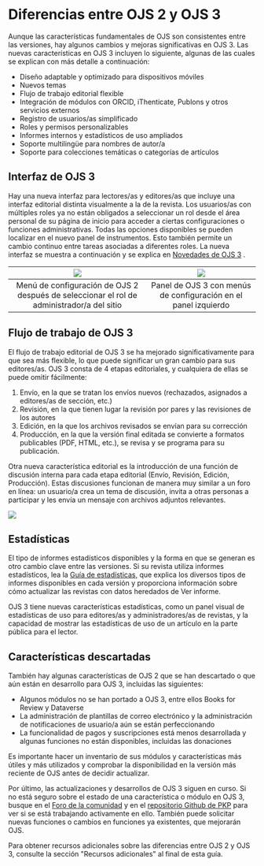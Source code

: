 # Diferencias entre OJS 2 y OJS 3

Aunque las características fundamentales de OJS son consistentes entre las versiones, hay algunos cambios y mejoras significativas en OJS 3. Las nuevas características en OJS 3 incluyen lo siguiente, algunas de las cuales se explican con más detalle a continuación:

* Diseño adaptable y optimizado para dispositivos móviles
* Nuevos temas
* Flujo de trabajo editorial flexible
* Integración de módulos con ORCID, iThenticate, Publons y otros servicios externos
* Registro de usuarios/as simplificado
* Roles y permisos personalizables
* Informes internos y estadísticos de uso ampliados
* Soporte multilingüe para nombres de autor/a
* Soporte para colecciones temáticas o categorías de artículos

## Interfaz de OJS 3

Hay una nueva interfaz para lectores/as y editores/as que incluye una interfaz editorial distinta visualmente a la de la revista. Los usuarios/as con múltiples roles ya no están obligados a seleccionar un rol desde el área personal de su página de inicio para acceder a ciertas configuraciones o funciones administrativas. Todas las opciones disponibles se pueden localizar en el nuevo panel de instrumentos. Esto también permite un cambio continuo entre tareas asociadas a diferentes roles. La nueva interfaz se muestra a continuación y se explica en [Novedades de OJS 3](https://docs.pkp.sfu.ca/learning-ojs/es/introduction#novedades-en-ojs-31) .

|                             ![](./assets/ojs-2-settings.png)                              |                ![](./assets/ojs-3-dashboard.png)                |
|:-----------------------------------------------------------------------------------------:|:---------------------------------------------------------------:|
| Menú de configuración de OJS 2 después de seleccionar el rol de administrador/a del sitio | Panel de OJS 3 con menús de configuración en el panel izquierdo |

## Flujo de trabajo de OJS 3

El flujo de trabajo editorial de OJS 3 se ha mejorado significativamente para que sea más flexible, lo que puede significar un gran cambio para sus editores/as. OJS 3 consta de 4 etapas editoriales, y cualquiera de ellas se puede omitir fácilmente:

1. Envío, en la que se tratan los envíos nuevos (rechazados, asignados a editores/as de sección, etc.)
2. Revisión, en la que tienen lugar la revisión por pares y las revisiones de los autores
3. Edición, en la que los archivos revisados se envían para su corrección
4. Producción, en la que la versión final editada se convierte a formatos publicables (PDF, HTML, etc.), se revisa y se programa para su publicación.

Otra nueva característica editorial es la introducción de una función de discusión interna para cada etapa editorial (Envío, Revisión, Edición, Producción). Estas discusiones funcionan de manera muy similar a un foro en línea: un usuario/a crea un tema de discusión, invita a otras personas a participar y les envía un mensaje con archivos adjuntos relevantes.

![](./assets/ojs-3-discussions.png)

## Estadísticas

El tipo de informes estadísticos disponibles y la forma en que se generan es otro cambio clave entre las versiones. Si su revista utiliza informes estadísticos, lea la [Guía de estadísticas](https://docs.pkp.sfu.ca/admin-guide/en/statistics), que explica los diversos tipos de informes disponibles en cada versión y proporciona información sobre cómo actualizar las revistas con datos heredados de Ver informe.

OJS 3 tiene nuevas características estadísticas, como un panel visual de estadísticas de uso para editores/as y administradores/as de revistas, y la capacidad de mostrar las estadísticas de uso de un artículo en la parte pública para el lector.

## Características descartadas

También hay algunas características de OJS 2 que se han descartado o que aún están en desarrollo para OJS 3, incluidas las siguientes:

* Algunos módulos no se han portado a OJS 3, entre ellos Books for Review y Dataverse
* La administración de plantillas de correo electrónico y la administración de notificaciones de usuario/a aún se están perfeccionando
* La funcionalidad de pagos y suscripciones está menos desarrollada y algunas funciones no están disponibles, incluidas las donaciones

Es importante hacer un inventario de sus módulos y características más útiles y más utilizados y comprobar la disponibilidad en la versión más reciente de OJS antes de decidir actualizar.

Por último, las actualizaciones y desarrollos de OJS 3 siguen en curso. Si no está seguro sobre el estado de una característica o módulo en OJS 3, busque en el [Foro de la comunidad](https://forum.pkp.sfu.ca/) y en el [repositorio Github de PKP](https://github.com/pkp/pkp-lib/issues) para ver si se está trabajando activamente en ello. También puede solicitar nuevas funciones o cambios en funciones ya existentes, que mejorarán OJS.

Para obtener recursos adicionales sobre las diferencias entre OJS 2 y OJS 3, consulte la sección "Recursos adicionales" al final de esta guía.
